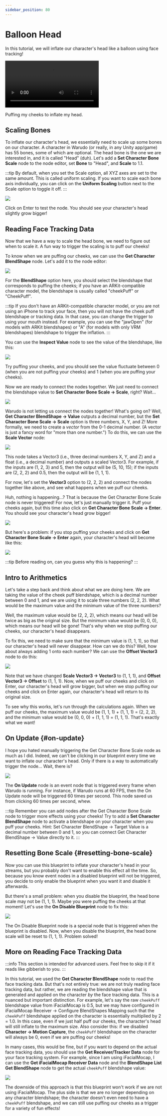 ```yaml
---
sidebar_position: 80
---
```


# Balloon Head

In this tutorial, we will inflate our character's head like a balloon using face tracking!

<div style={{width: '100%'}} className="video-box"><video controls loop src="/doc-img/balloon.mp4" /></div>
<p class="img-desc">Puffing my cheeks to inflate my head.</p>

## Scaling Bones

To inflate our character's head, we essentially need to scale up some bones on our character. A character in Warudo (or really, in any Unity app/game) has 55 bones, some of which are optional. The head bone is the one we are interested in, and it is called "Head" (duh). Let's add a **Set Character Bone Scale** node to the node editor, set **Bone** to "Head", and **Scale** to 1.1.

:::tip
By default, when you set the Scale option, all XYZ axes are set to the same amount. This is called uniform scaling. If you want to scale each bone axis individually, you can click on the **Uniform Scaling** button next to the Scale option to toggle it off.
:::

![](/doc-img/en-blueprint-balloon-1.png)

Click on Enter to test the node. You should see your character's head slightly grow bigger!

## Reading Face Tracking Data

Now that we have a way to scale the head bone, we need to figure out when to scale it. A fun way to trigger the scaling is to puff our cheeks!

To know when we are puffing our cheeks, we can use the **Get Character BlendShape** node. Let's add it to the node editor:

![](/doc-img/en-blueprint-balloon-2.png)

For the **BlendShape** option here, you should select the blendshape that corresponds to puffing the cheeks; if you have an ARKit-compatible character model, the blendshape is usually called "cheekPuff" or "CheekPuff".

:::tip
If you don't have an ARKit-compatible character model, or you are not using an iPhone to track your face, then you will not have the cheek puff blendshape or tracking data. In that case, you can change the trigger to using your mouth instead. For example, you can use the "jawOpen" (for models with ARKit blendshapes) or "A" (for models with only VRM blendshapes) blendshape to trigger the inflation.
:::

You can use the **Inspect Value** node to see the value of the blendshape, like this:

![](/doc-img/en-blueprint-balloon-3.png)

Try puffing your cheeks, and you should see the value fluctuate between 0 (when you are not puffing your cheeks) and 1 (when you are puffing your cheeks).

Now we are ready to connect the nodes together. We just need to connect the blendshape value to **Set Character Bone Scale → Scale**, right? Wait...

![](/doc-img/en-blueprint-balloon-4.png)

Warudo is not letting us connect the nodes together! What's going on? Well, **Get Character BlendShape → Value** outputs a decimal number, but the **Set Character Bone Scale → Scale** option is three numbers, X, Y, and Z! More formally, we need to create a _vector_ from the 0-1 decimal number. (A vector is just a fancy word for "more than one number.") To do this, we can use the **Scale Vector** node:

![](/doc-img/en-blueprint-balloon-7.png)

This node takes a Vector3 (i.e., three decimal numbers X, Y, and Z) and a float (i.e., a decimal number) and outputs a scaled Vector3. For example, if the inputs are (1, 2, 3) and 5, then the output will be (5, 10, 15); if the inputs are (2, 2, 2) and 0.5, then the output will be (1, 1, 1).

For now, let's set the **Vector3** option to (2, 2, 2) and connect the nodes together like above, and see what happens when we puff our cheeks.

Huh, nothing is happening...? That is because the Get Character Bone Scale node is never triggered! For now, let's just manually trigger it. Puff your cheeks again, but this time also click on **Get Character Bone Scale → Enter**. You should see your character's head grow bigger!

![](/doc-img/en-blueprint-balloon-5.png)

But here's a problem: if you stop puffing your cheeks and click on **Get Character Bone Scale → Enter** again, your character's head will become like this:

![](/doc-img/en-blueprint-balloon-6.png)

:::tip
Before reading on, can you guess why this is happening?
:::

## Intro to Arithmetics

Let's take a step back and think about what we are doing here. We are taking the value of the cheek puff blendshape, which is a decimal number between 0 and 1, and we are using it to scale three numbers (2, 2, 2). What would be the maximum value and the minimum value of the three numbers?

Well, the maximum value would be (2, 2, 2), which means our head will be twice as big as the original size. But the minimum value would be (0, 0, 0), which means our head will be gone! That's why when we stop puffing our cheeks, our character's head disappears.

To fix this, we need to make sure that the minimum value is (1, 1, 1), so that our character's head will never disappear. How can we do this? Well, how about always adding 1 onto each number? We can use the **Offset Vector3** node to do this:

![](/doc-img/en-blueprint-balloon-8.png)

Note that we have changed **Scale Vector3 → Vector3** to (1, 1, 1), and **Offset Vector3 → Offset** to (1, 1, 1). Now, when we puff our cheeks and click on Enter, our character's head will grow bigger, but when we stop puffing our cheeks and click on Enter again, our character's head will return to its original size.

To see why this works, let's run through the calculations again. When we puff our cheeks, the maximum value would be (1, 1, 1) + (1, 1, 1) = (2, 2, 2), and the minimum value would be (0, 0, 0) + (1, 1, 1) = (1, 1, 1). That's exactly what we want!

## On Update {#on-update}

I hope you hated manually triggering the Get Character Bone Scale node as much as I did. Indeed, we can't be clicking in our blueprint every time we want to inflate our character's head. Only if there is a way to automatically trigger the node... Wait, there is?

![](/doc-img/en-blueprint-balloon-9.png)

The **On Update** node is an event node that is triggered every frame when Warudo is running. For instance, if Warudo runs at 60 FPS, then the On Update node will be triggered 60 times per second. This node saved us from clicking 60 times per second, whew.

:::tip
Remember you can add nodes after the Get Character Bone Scale node to trigger more effects using your cheeks! Try to add a **Set Character BlendShape** node to activate a blendshape on your character when you puff your cheeks. Hint: Set Character BlendShape → Target Value is a decimal number between 0 and 1, so you can connect Get Character BlendShape → Value directly to it.
:::

## Resetting Bone Scale {#resetting-bone-scale}

Now you can use this blueprint to inflate your character's head in your streams, but you probably don't want to enable this effect all the time. So, because you know event nodes in a disabled blueprint will not be triggered, you decide to only enable the blueprint when you want it and disable it afterwards.

But there's a small problem: when you disable the blueprint, the head bone scale may not be (1, 1, 1). Maybe you were puffing the cheeks at that moment! Let's use the **On Disable Blueprint** node to fix this:

![](/doc-img/en-blueprint-balloon-10.png)

The On Disable Blueprint node is a special node that is triggered when the blueprint is disabled. Now, when you disable the blueprint, the head bone scale will be reset to (1, 1, 1). Problem solved!

## More on Reading Face Tracking Data

:::info
This section is intended for advanced users. Feel free to skip it if it reads like gibberish to you.
:::

In this tutorial, we used the **Get Character BlendShape** node to read the face tracking data. But that's not entirely true: we are not truly reading face tracking data, but rather, we are reading the blendshape value that is generated and applied on the character _by_ the face tracking data. This is a nuanced but important distinction. For example, let's say the raw `cheekPuff` blendshape value from iFacialMocap is 0.5, but we may have configured in iFacialMocap Receiver → Configure BlendShapes Mapping such that the `cheekPuff` blendshape applied on the character is essentially multiplied by 2 = 1.0. In this case, even if we just half puff our cheeks, the character's head will still inflate to the maximum size. Also consider this: if we disabled **Character → Motion Capture**, the `cheekPuff` blendshape on the character will always be 0, even if we are puffing our cheeks!

In many cases, this would be fine, but if you want to depend on the actual face tracking data, you should use the **Get Receiver/Tracker Data** node for your face tracking system. For example, since I am using iFacialMocap, I can use the **Get iFacialMocap Receiver Data** node and the **BlendShape List Get BlendShape** node to get the actual `cheekPuff` blendshape value:

![](/doc-img/en-blueprint-balloon-11.png)

The downside of this approach is that this blueprint won't work if we are not using iFacialMocap. The plus side is that we are no longer depending on any character blendshape; the character doesn't even need to have a `cheekPuff` blendshape, and we can still use puffing our cheeks as a trigger for a variety of fun effects!
